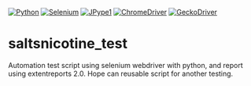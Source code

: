 [![Python](https://img.shields.io/badge/Python-3.7.1-yellow.svg)](https://www.python.org/)
[![Selenium](https://img.shields.io/badge/Selenium%20Webdriver-3.141.0-green.svg)](http://www.seleniumhq.org/)
[![JPype1](https://img.shields.io/badge/JPype1-0.6.3-blue.svg)](https://pypi.org/project/JPype1/)
[![ChromeDriver](https://img.shields.io/badge/ChromeDriver-2.45-red.svg)](http://chromedriver.chromium.org/downloads)
[![GeckoDriver](https://img.shields.io/badge/GeckoDriver-v0.23.0-orange.svg)](https://github.com/mozilla/geckodriver/releases)

# saltsnicotine_test
Automation test script using selenium webdriver with python, and report using extentreports 2.0. Hope can reusable script for another testing.
